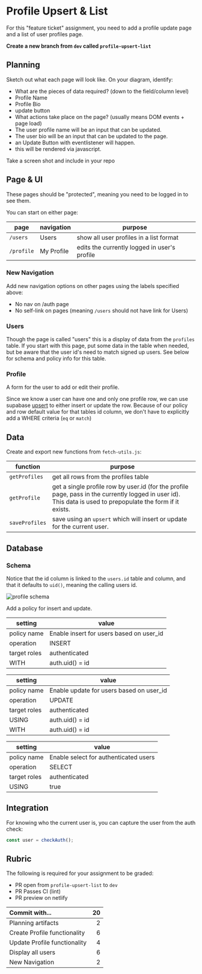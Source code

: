 

# Profile Upsert & List

For this "feature ticket" assignment, you need to add a profile update page and a list of user profiles page.

**Create a new branch from `dev` called `profile-upsert-list`**

## Planning

Sketch out what each page will look like. On your diagram, identify:

-   What are the pieces of data required? (down to the field/column level)
- Profile Name
- Profile Bio
- update button
-   What actions take place on the page? (usually means DOM events + page load)
- The user profile name will be an input that can be updated.
- The user bio will be an input that can be updated to the page.
- an Update Button with eventlistener will happen.
- this will be rendered via javascript. 

Take a screen shot and include in your repo

## Page & UI

These pages should be "protected", meaning you need to be logged in to see them.

You can start on either page:

| page       | navigation | purpose                                      |
| ---------- | ---------- | -------------------------------------------- |
| `/users`   | Users      | show all user profiles in a list format      |
| `/profile` | My Profile | edits the currently logged in user's profile |

### New Navigation

Add new navigation options on other pages using the labels specified above:

-   No nav on /auth page
-   No self-link on pages (meaning `/users` should not have link for Users)

### Users

Though the page is called "users" this is a display of data from the `profiles` table. If you start with this page, put some data in the table when needed, but be aware that the user id's need to match signed up users. See below for schema and policy info for this table.

### Profile

A form for the user to add or edit their profile.

Since we know a user can have one and only one profile row, we can use supabase [upsert](https://supabase.com/docs/reference/javascript/upsert) to either insert or update the row. Because of our policy and row default value for that tables id column, we don't have to explicitly add a WHERE criteria (`eq` or `match`)

## Data

Create and export new functions from `fetch-utils.js`:

| function       | purpose                                                                                                                                                      |
| -------------- | ------------------------------------------------------------------------------------------------------------------------------------------------------------ |
| `getProfiles`  | get all rows from the profiles table                                                                                                                         |
| `getProfile`   | get a single profile row by user.id (for the profile page, pass in the currently logged in user id). This data is used to prepopulate the form if it exists. |
| `saveProfiles` | save using an `upsert` which will insert or update for the current user.                                                                                     |

## Database

### Schema

Notice that the id column is linked to the `users.id` table and column, and that it defaults to `uid()`, meaning the calling users id.

![profile schema](./profile-schema.png)

Add a policy for insert and update.

| setting      | value                                    |
| ------------ | ---------------------------------------- |
| policy name  | Enable insert for users based on user_id |
| operation    | INSERT                                   |
| target roles | authenticated                            |
| WITH         | auth.uid() = id                          |

| setting      | value                                    |
| ------------ | ---------------------------------------- |
| policy name  | Enable update for users based on user_id |
| operation    | UPDATE                                   |
| target roles | authenticated                            |
| USING        | auth.uid() = id                          |
| WITH         | auth.uid() = id                          |

| setting      | value                                 |
| ------------ | ------------------------------------- |
| policy name  | Enable select for authenticated users |
| operation    | SELECT                                |
| target roles | authenticated                         |
| USING        | true                                  |

## Integration

For knowing who the current user is, you can capture the user from the auth check:

```js
const user = checkAuth();
```

## Rubric

The following is required for your assignment to be graded:

-   PR open from `profile-upsert-list` to `dev`
-   PR Passes CI (lint)
-   PR preview on netlify

| Commit with...               |  20 |
| :--------------------------- | --: |
| Planning artifacts           |   2 |
| Create Profile functionality |   6 |
| Update Profile functionality |   4 |
| Display all users            |   6 |
| New Navigation               |   2 |